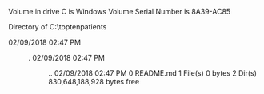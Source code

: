  Volume in drive C is Windows
 Volume Serial Number is 8A39-AC85

 Directory of C:\toptenpatients

02/09/2018  02:47 PM    <DIR>          .
02/09/2018  02:47 PM    <DIR>          ..
02/09/2018  02:47 PM                 0 README.md
               1 File(s)              0 bytes
               2 Dir(s)  830,648,188,928 bytes free
